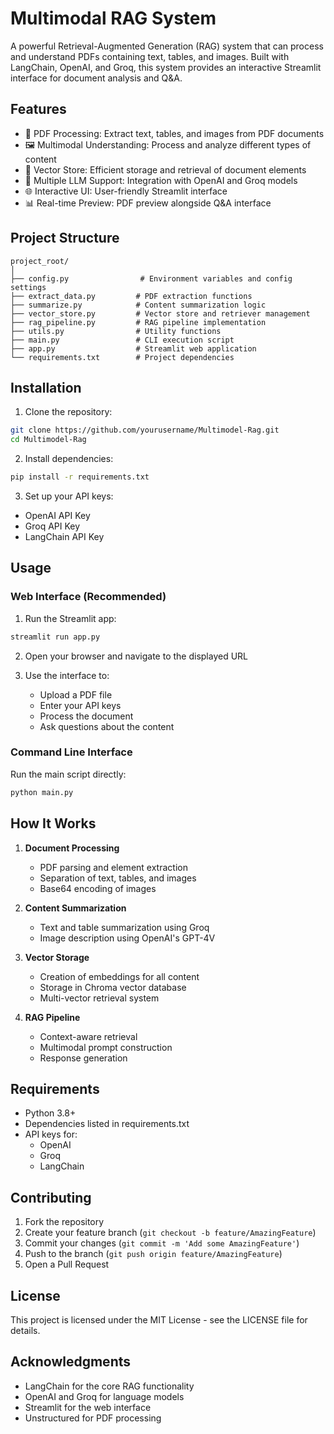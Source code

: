# Multimodal RAG System

A powerful Retrieval-Augmented Generation (RAG) system that can process and understand PDFs containing text, tables, and images. Built with LangChain, OpenAI, and Groq, this system provides an interactive Streamlit interface for document analysis and Q&A.

## Features

- 📄 PDF Processing: Extract text, tables, and images from PDF documents
- 🖼️ Multimodal Understanding: Process and analyze different types of content
- 💾 Vector Store: Efficient storage and retrieval of document elements
- 🤖 Multiple LLM Support: Integration with OpenAI and Groq models
- 🌐 Interactive UI: User-friendly Streamlit interface
- 📊 Real-time Preview: PDF preview alongside Q&A interface

## Project Structure

```
project_root/
│
├── config.py                # Environment variables and config settings
├── extract_data.py         # PDF extraction functions
├── summarize.py            # Content summarization logic
├── vector_store.py         # Vector store and retriever management
├── rag_pipeline.py         # RAG pipeline implementation
├── utils.py                # Utility functions
├── main.py                 # CLI execution script
├── app.py                  # Streamlit web application
└── requirements.txt        # Project dependencies
```

## Installation

1. Clone the repository:
```bash
git clone https://github.com/yourusername/Multimodel-Rag.git
cd Multimodel-Rag
```

2. Install dependencies:
```bash
pip install -r requirements.txt
```

3. Set up your API keys:
- OpenAI API Key
- Groq API Key
- LangChain API Key

## Usage

### Web Interface (Recommended)

1. Run the Streamlit app:
```bash
streamlit run app.py
```

2. Open your browser and navigate to the displayed URL

3. Use the interface to:
   - Upload a PDF file
   - Enter your API keys
   - Process the document
   - Ask questions about the content

### Command Line Interface

Run the main script directly:
```bash
python main.py
```

## How It Works

1. **Document Processing**
   - PDF parsing and element extraction
   - Separation of text, tables, and images
   - Base64 encoding of images

2. **Content Summarization**
   - Text and table summarization using Groq
   - Image description using OpenAI's GPT-4V

3. **Vector Storage**
   - Creation of embeddings for all content
   - Storage in Chroma vector database
   - Multi-vector retrieval system

4. **RAG Pipeline**
   - Context-aware retrieval
   - Multimodal prompt construction
   - Response generation

## Requirements

- Python 3.8+
- Dependencies listed in requirements.txt
- API keys for:
  - OpenAI
  - Groq
  - LangChain

## Contributing

1. Fork the repository
2. Create your feature branch (`git checkout -b feature/AmazingFeature`)
3. Commit your changes (`git commit -m 'Add some AmazingFeature'`)
4. Push to the branch (`git push origin feature/AmazingFeature`)
5. Open a Pull Request

## License

This project is licensed under the MIT License - see the LICENSE file for details.

## Acknowledgments

- LangChain for the core RAG functionality
- OpenAI and Groq for language models
- Streamlit for the web interface
- Unstructured for PDF processing